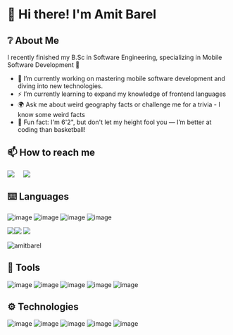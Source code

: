 # 👋 Hi there! I'm Amit Barel

## ❔ About Me
I recently finished my B.Sc in Software Engineering, specializing in Mobile Software Development 📱
- 🔭 I’m currently working on mastering mobile software development and diving into new technologies.
- ⚡ I’m currently learning to expand my knowledge of frontend languages
- 🌍 Ask me about weird geography facts or challenge me for a trivia - I know some weird facts
- 🏀 Fun fact: I'm 6'2", but don't let my height fool you — I’m better at coding than basketball!

  
## 📫 How to reach me
<a href="https://www.linkedin.com/in/amit-barel" target="blank"><img align="center" src="https://img.shields.io/badge/Amit Barel-0077B5?style=for-the-badge&logo=linkedin&logoColor=white" /></a> &nbsp;&nbsp;&nbsp;  <a href="mailto:amitbrl1797@gmail.com" target="blank"><img align="center" src="https://img.shields.io/badge/Amit Barel-D14836?style=for-the-badge&logo=gmail&logoColor=white" /></a>    &nbsp;&nbsp;&nbsp;  

## ⌨️ Languages
![image](https://img.shields.io/badge/Python-FFD43B?style=for-the-badge&logo=python&logoColor=white&color=blue)
![image](https://img.shields.io/badge/JAVA-ED8B00?style=for-the-badge&logo=openjdk&logoColor=white)
![image](https://img.shields.io/badge/C-FFD43B?style=for-the-badge&logo=c&logoColor=darkblue&color=grey)
![image](https://img.shields.io/badge/Swift-FFD43B?style=for-the-badge&logo=swift&logoColor=white&color=orange)


![](http://github-profile-summary-cards.vercel.app/api/cards/repos-per-language?username=amitbarel&theme=nord_dark)![](http://github-profile-summary-cards.vercel.app/api/cards/stats?username=amitbarel&theme=nord_dark)
![](http://github-profile-summary-cards.vercel.app/api/cards/profile-details?username=amitbarel&theme=nord_dark)
<p align="left"> <img src="https://komarev.com/ghpvc/?username=amitbarel&label=Profile%20views&color=0e75b6&style=flat" alt="amitbarel" /> </p>

## 🔧 Tools
![image](https://img.shields.io/badge/Android-FFD43B?style=for-the-badge&logo=android&logoColor=white&color=green)
![image](https://img.shields.io/badge/iOS-FFD43B?style=for-the-badge&logo=ios&logoColor=white&color=orange)
![image](https://img.shields.io/badge/Spring-FFD43B?style=for-the-badge&logo=spring&logoColor=white&color=green)
![image](https://img.shields.io/badge/Pygame-FFD43B?style=for-the-badge&logo=pygame&logoColor=white&color=blue)
![image](https://img.shields.io/badge/Unity-FFD43B?style=for-the-badge&logo=unity&logoColor=white&color=black)

## ⚙️ Technologies
![image](https://img.shields.io/badge/Git-FFD43B?style=for-the-badge&logo=git&logoColor=white&color=red)
![image](https://img.shields.io/badge/Docker-FFD43B?style=for-the-badge&logo=docker&logoColor=white&color=blue)
![image](https://img.shields.io/badge/Firebase-FFD43B?style=for-the-badge&logo=firebase&logoColor=white&color=orange)
![image](https://img.shields.io/badge/MySQL-FFD43B?style=for-the-badge&logo=mysql&logoColor=white&color=blue)
![image](https://img.shields.io/badge/MongoDB-FFD43B?style=for-the-badge&logo=mongodb&logoColor=white&color=green)
